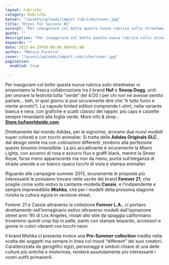 ```yaml
---
layout: rubriche
category: Rubriche
banner: "/assets/uploads/import.rubriche/cover.jpg"
title: "Dress for Success #1"
excerpt: "Per inaugurare col botto questa nuova rubrica sullo streetwear vi proponiamo la fresca collaborazione tra il brand Huf e Snoop Dogg, uniti per onorare la festività tutta “verde” del 4/20 ( per chi non ne avesse sentito parlare… beh, in quel giorno si può sicuramente dire che “è tutto fumo e niente arrosto”). La capsule [&hellip"
quote: ""
description: "Per inaugurare col botto questa nuova rubrica sullo streetwear vi proponiamo la fresca collaborazione tra il brand Huf e Snoop Dogg, uniti per onorare la festività tutta “verde” del 4/20 ( per chi non ne avesse sentito parlare… beh, in quel giorno si può sicuramente dire che “è tutto fumo e niente arrosto”). La capsule [&hellip"
keywords: ""
date: 2013-04-29T00:00:00.000+01:00
author: "Monica Faretra"
cover: "/assets/uploads/import.rubriche/cover.jpg"
pagination:
  enabled: true

---
```


Per inaugurare col botto questa nuova rubrica sullo streetwear vi proponiamo la fresca collaborazione tra il brand **Huf** e **Snoop Dogg**, uniti per onorare la festività tutta “verde” del 4/20 ( per chi non ne avesse sentito parlare… beh, in quel giorno si può sicuramente dire che “è tutto fumo e niente arrosto”). La capsule limited edition comprende t-shirt, nella variante bianca e nera, con grafiche e scatti classici del rapper, più caps e calzette sempre rimandanti alla foglia verde. More info & shop : [**Store.hufworldwide.com**](http://store.hufworldwide.com/collections/huf-x-snoop-dogg "http://store.hufworldwide.com/collections/huf-x-snoop-dogg").

[](https://hotmc.com/dress-for-success-1/hufxsnoopplantlifeboxlogoteedetail1/)

Direttamente dal mondo Adidas, per le signorine, arrivano due nuovi modelli super colorati e con tocchi animalier. Si tratta delle **Adidas Originals GLC** , dal design simile ma con colorazioni differenti ,rendono alla perfezione questo binomio irresistibile. La più accattivante è sicuramente la Miami Lights, con accenni di rosa e azzurro fluo e graffi black, mentre la Street Royal, forse meno appariscente ma non da meno, punta sull’eleganza di strada unendo a un bianco opaco tocchi di viola e stampa animalier.

[](https://hotmc.com/dress-for-success-1/adidas-miami-lights-glc-profile-1/)

Riguardo alle campagne summer 2013, sicuramente le proposte più interessanti le possiamo trovare nelle uscite dei brand **Forever 21**, che sceglie come volto estivo la cantante-modella **Cassie**, e l’indipendente e sempre imprevedibile **Mishka**, che per i modelli della prossima stagione rivisita la cultura egizia in versione street.

Forever 21 e Cassie attraverso la collezione **Forever L.A.**, ci portano direttamente nell’immaginario estivo attraverso modelli dall’ispirazione street anni ’90 di Los Angeles, mixati allo stile da spiaggia californiano: troveremo quindi crop top in pelle, pants con stampe leopardo, accessori e gonne in colori vibranti con tocchi neon.

[](https://hotmc.com/dress-for-success-1/9394%5Fi1%5Fskladfjsldaf/)

Il brand Mishka ci presenta invece una **Pre-Summer collection** inedita nella scelta dei soggetti ma sempre in linea col mood “different” dei suoi creatori. Caratterizzata da geroglifici egizi, personaggi e simboli chiave di una delle culture più antiche e misteriose, renderà assolutamente più interessanti i vostri outfit primaverili.

[](https://hotmc.com/dress-for-success-1/mishka-pre-summer-2013-lookbook-05-630x420-600x400/)